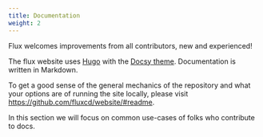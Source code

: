 ```yaml
---
title: Documentation
weight: 2
---
```


Flux welcomes improvements from all contributors, new and experienced!

The flux website uses [Hugo](https://gohugo.io/) with the [Docsy theme](https://www.docsy.dev/).
Documentation is written in Markdown.

To get a good sense of the general mechanics of the repository and what your options are of running the site locally, please visit <https://github.com/fluxcd/website/#readme>.

In this section we will focus on common use-cases of folks who contribute to docs.
